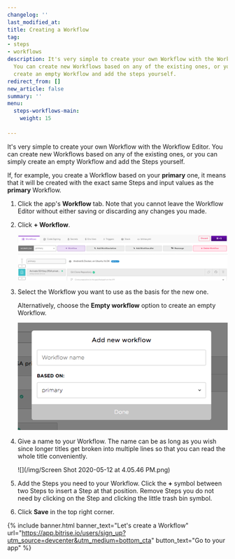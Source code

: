 ```yaml
---
changelog: ''
last_modified_at: 
title: Creating a Workflow
tag:
- steps
- workflows
description: It's very simple to create your own Workflow with the Workflow Editor.
  You can create new Workflows based on any of the existing ones, or you can simply
  create an empty Workflow and add the steps yourself.
redirect_from: []
new_article: false
summary: ''
menu:
  steps-workflows-main:
    weight: 15

---
```

It's very simple to create your own Workflow with the Workflow Editor. You can create new Workflows based on any of the existing ones, or you can simply create an empty Workflow and add the Steps yourself.

If, for example, you create a Workflow based on your **primary** one, it means that it will be created with the exact same Steps and input values as the **primary** Workflow.

1. Click the app's **Workflow** tab. Note that you cannot leave the Workflow Editor without either saving or discarding any changes you made.
2. Click **+ Workflow**.

   ![](/img/addworkflow.png)
3. Select the Workflow you want to use as the basis for the new one.

   Alternatively, choose the **Empty workflow** option to create an empty Workflow.

   ![Add new workflow](/img/getting-started/add-new-workflow.png)
4. Give a name to your Workflow. The name can be as long as you wish since longer titles get broken into multiple lines so that you can read the whole title conveniently. 

   ![](/img/Screen Shot 2020-05-12 at 4.05.46 PM.png)
5. Add the Steps you need to your Workflow. Click the **+** symbol between two Steps to insert a Step at that position. Remove Steps you do not need by clicking on the Step and clicking the little trash bin symbol.
6. Click **Save** in the top right corner.

{% include banner.html banner_text="Let's create a Workflow" url="https://app.bitrise.io/users/sign_up?utm_source=devcenter&utm_medium=bottom_cta" button_text="Go to your app" %}
